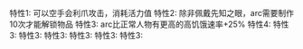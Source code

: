 特性1: 可以空手会利爪攻击，消耗活力值
特性2: 除非佩戴先知之眼，arc需要制作10次才能解锁物品
特性3: arc比正常人物有更高的高饥饿速率+25%
特性4: 
特性3: 
特性3: 
特性3: 
特性3: 
特性3: 
特性3: 